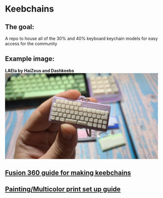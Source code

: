 # Keebchains

## The goal:
A repo to house all of the 30% and 40% keyboard keychain models for easy access for the community

## Example image:
**LAEla by HaiZeus and Dashkeebs**
![LAEla](https://github.com/DashDashUnderscoreDash/Keebchains/blob/main/Models/LAEla%20by%20Haizeus%20and%20Dashkeebs/Images/LAEla%20Front.jpg)


## [Fusion 360 guide for making keebchains](https://github.com/DashDashUnderscoreDash/Keebchains/blob/main/Keebchain%20Fusion%20Tutorial/readme.md)
## [Painting/Multicolor print set up guide](https://github.com/DashDashUnderscoreDash/Keebchains/tree/main/Bambu%20AMS%20Tutorial)
